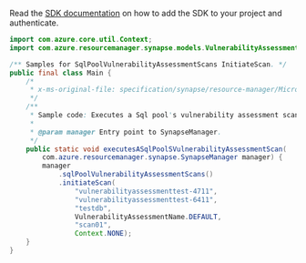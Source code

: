 Read the [SDK documentation](https://github.com/Azure/azure-sdk-for-java/blob/azure-resourcemanager-synapse_1.0.0-beta.5/sdk/synapse/azure-resourcemanager-synapse/README.md) on how to add the SDK to your project and authenticate.

```java
import com.azure.core.util.Context;
import com.azure.resourcemanager.synapse.models.VulnerabilityAssessmentName;

/** Samples for SqlPoolVulnerabilityAssessmentScans InitiateScan. */
public final class Main {
    /*
     * x-ms-original-file: specification/synapse/resource-manager/Microsoft.Synapse/stable/2021-06-01/examples/ExecuteSqlPoolVulnerabilityAssessmentScans.json
     */
    /**
     * Sample code: Executes a Sql pool's vulnerability assessment scan.
     *
     * @param manager Entry point to SynapseManager.
     */
    public static void executesASqlPoolSVulnerabilityAssessmentScan(
        com.azure.resourcemanager.synapse.SynapseManager manager) {
        manager
            .sqlPoolVulnerabilityAssessmentScans()
            .initiateScan(
                "vulnerabilityassessmenttest-4711",
                "vulnerabilityassessmenttest-6411",
                "testdb",
                VulnerabilityAssessmentName.DEFAULT,
                "scan01",
                Context.NONE);
    }
}
```

